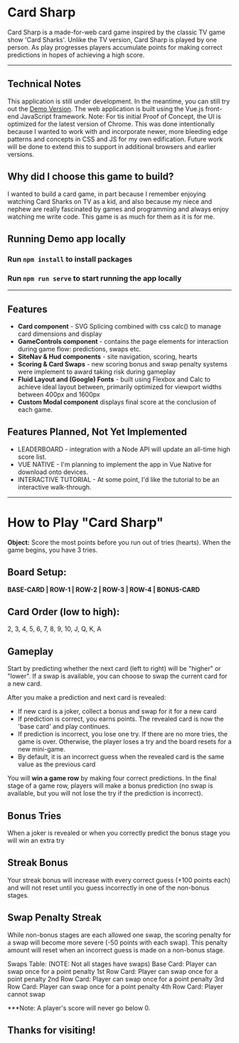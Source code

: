 # Card Sharp

Card Sharp is a made-for-web card game inspired by the classic TV game show 'Card Sharks'. Unlike the TV version, Card Sharp is played by one person. As play progresses players accumulate points for making correct predictions in hopes of achieving a high score.

---

## Technical Notes

This application is still under development. In the meantime, you can still try out the [Demo Version](https://justinrhammonds.github.io/card-sharp-game). The web application is built using the Vue.js front-end JavaScript framework. Note: For tis initial Proof of Concept, the UI is optimized for the latest version of Chrome. This was done intentionally because I wanted to work with and incorporate newer, more bleeding edge patterns and concepts in CSS and JS for my own edification. Future work will be done to extend this to support in additional browsers and earlier versions.

## Why did I choose this game to build?

I wanted to build a card game, in part because I remember enjoying watching Card Sharks on TV as a kid, and also because my niece and nephew are really fascinated by games and programming and always enjoy watching me write code. This game is as much for them as it is for me.

## Running Demo app locally

### Run `npm install` to install packages

### Run `npm run serve` to start running the app locally

---

## Features

- **Card component** - SVG Splicing combined with css calc() to manage card dimensions and display
- **GameControls component** - contains the page elements for interaction during game flow: predictions, swaps etc.
- **SiteNav & Hud components** - site navigation, scoring, hearts
- **Scoring & Card Swaps** - new scoring bonus and swap penalty systems were implement to award taking risk during gameplay
- **Fluid Layout and (Google) Fonts** - built using Flexbox and Calc to achieve ideal layout between, primarily optimized for viewport widths between 400px and 1600px
- **Custom Modal component** displays final score at the conclusion of each game.

## Features Planned, Not Yet Implemented

- LEADERBOARD - integration with a Node API will update an all-time high score list.
- VUE NATIVE - I'm planning to implement the app in Vue Native for download onto devices.
- INTERACTIVE TUTORIAL - At some point, I'd like the tutorial to be an interactive walk-through.

---

# How to Play "Card Sharp"

**Object:** Score the most points before you run out of tries (hearts).
When the game begins, you have 3 tries.

## Board Setup:

**BASE-CARD | ROW-1 | ROW-2 | ROW-3 | ROW-4 | BONUS-CARD**

## Card Order (low to high):

2, 3, 4, 5, 6, 7, 8, 9, 10, J, Q, K, A

## Gameplay

Start by predicting whether the next card (left to right) will be "higher" or "lower". If a swap is available, you can choose to swap the current card for a new card.

After you make a prediction and next card is revealed:

- If new card is a joker, collect a bonus and swap for it for a new card
- If prediction is correct, you earns points. The revealed card is now the 'base card' and play continues.
- If prediction is incorrect, you lose one try. If there are no more tries,
  the game is over. Otherwise, the player loses a try and the board resets for a new mini-game.
- By default, it is an incorrect guess when the revealed card is the same value as the previous card

You will **win a game row** by making four correct predictions. In the final stage of a game row, players will
make a bonus prediction (no swap is available, but you will not lose the try if the prediction is incorrect).

## Bonus Tries

When a joker is revealed or when you correctly predict the bonus stage you will win an extra try

## Streak Bonus

Your streak bonus will increase with every correct guess (+100 points each) and will not reset until you guess incorrectly in one of the non-bonus stages.

## Swap Penalty Streak

While non-bonus stages are each allowed one swap, the scoring penalty for a swap will become more severe (-50 points with each swap). This penalty amount will reset when an incorrect guess is made on a non-bonus stage.

Swaps Table: (NOTE: Not all stages have swaps)
Base Card: Player can swap once for a point penalty
1st Row Card: Player can swap once for a point penalty
2nd Row Card: Player can swap once for a point penalty
3rd Row Card: Player can swap once for a point penalty
4th Row Card: Player cannot swap

\*\*\*Note: A player's score will never go below 0.

## Thanks for visiting!
